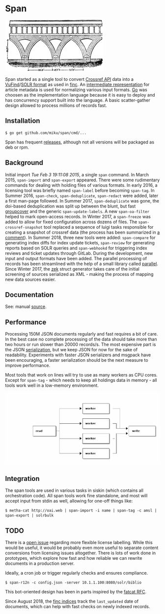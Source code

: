 # Span

![](docs/ticino_26242_sm.gif)

Span started as a single tool to convert [Crossref
API](https://www.crossref.org/services/metadata-delivery/rest-api/) data into a
[VuFind](https://github.com/vufind-org/vufind)/[SOLR
format](https://github.com/finc/index/blob/master/schema.xml) as used in
[finc](https://finc.info). An [intermediate
representation](https://github.com/ubleipzig/intermediateschema) for article
metadata is used for normalizing various input formats.
[Go](https://golang.org/) was choosen as the implementation language because it
is easy to deploy and has concurrency support built into the language. A basic
scatter-gather design allowed to process millions of records fast.

## Installation

    $ go get github.com/miku/span/cmd/...

Span has frequent [releases](https://github.com/miku/span/releases), although
not all versions will be packaged as deb or rpm.

## Background

Initial import *Tue Feb 3 19:11:08 2015*, a single `span` command. In March
2015, `span-import` and `span-export` appeared.  There were some rudimentary
commands for dealing with holding files of various formats. In early 2016, a
licensing tool was briefly named `span-label` before becoming `span-tag`. In
Summer 2016, `span-check`, `span-deduplicate`, `span-redact` were added, later
a first man-page followed. In Summer 2017, `span-deduplicate` was gone, the
doi-based deduplication was split up between the blunt, but fast
[groupcover](https://github.com/miku/groupcover) and the generic
`span-update-labels`. A new `span-oa-filter` helped to mark open-access
records. In Winter 2017, a `span-freeze` was added to allow for fixed
configuration across dozens of files. The `span-crossref-snapshot` tool
replaced a sequence of luigi tasks responsible for creating a snapshot of
crossref data (the process has been summarized in [a
comment](https://github.com/datahq/awesome-data/issues/29#issuecomment-405089255)).
In Summer 2018, three new tools were added: `span-compare` for generating index
diffs for index update tickets, `span-review` for generating reports based on
SOLR queries and `span-webhookd` for triggering index reviews and ticket
updates through GitLab. During the development, new input and output formats
have been added. The parallel processing of records has been streamlined with
the help of a small library called
[parallel](https://github.com/miku/parallel). Since Winter 2017, the
[zek](https://github.com/miku/zek) struct generator takes care of the initial
screening of sources serialized as XML - making the process of mapping new data
sources easier.

## Documentation

See: manual [source](https://github.com/miku/span/blob/master/docs/span.md).

## Performance

Processing 150M JSON documents regularly and fast requires a bit of care. In
the best case no complete processing of the data should take more than two
hours or run slower than 20000 records/s. The most expensive part is the JSON
[serialization](https://raw.githubusercontent.com/miku/span/master/docs/span-import.0.1.253.png),
but we keep JSON for now for the sake of readability. Experiments with faster
JSON serializers and msgpack have been encouraging, a faster serialization
should be the next measure to improve performance.

Most tools that work on lines will try to use as many workers as CPU cores.
Except for `span-tag` - which needs to keep all holdings data in memory - all
tools work well in a low-memory environment.

![](docs/scatter.png)

## Integration

The span tools are used in various tasks in siskin (which contains all
orchestration code). All span tools work fine standalone, and most will accept
input from stdin as well, allowing for one-off things like:

```shell
$ metha-cat http://oai.web | span-import -i name | span-tag -c amsl | span-export | solrbulk
```

## TODO

There is a [open issue](https://github.com/miku/span/issues/2) regarding more
flexible license labelling. While this would be useful, it would be probably
even more useful to separate content conversions from licensing issues
altogether. There is lots of work done in prototypes, which explore how fast
and how reliable we can rewrite documents in a production server.

Ideally, a cron job or trigger regularly checks and ensures compliance.

```shell
$ span-r12n -c config.json -server 10.1.1.100:8080/solr/biblio
```

This bot-oriented design has been in parts inspired by the [fatcat RFC](http://fatcat.wiki/).

Since August 2018, the [finc indices](https://finc.info) track the
`last_updated` date of documents, which can help with fast checks on newly
indexed records.

